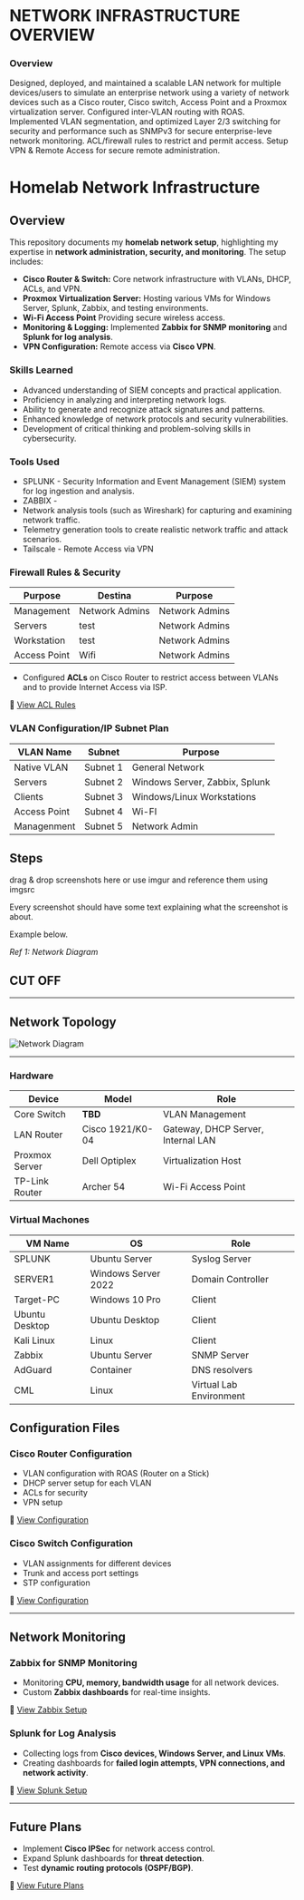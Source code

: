 # NETWORK INFRASTRUCTURE OVERVIEW

### Overview
Designed, deployed, and maintained a scalable LAN network for multiple devices/users to simulate an enterprise network using a variety of network devices such as a Cisco router, Cisco switch, Access Point and a Proxmox virtualization server. Configured inter-VLAN routing with ROAS. Implemented VLAN segmentation, and optimized Layer 2/3 switching for security and performance such as SNMPv3 for secure enterprise-leve network monitoring. ACL/firewall rules to restrict and permit access. Setup VPN & Remote Access for secure remote administration.

# Homelab Network Infrastructure

## Overview
This repository documents my **homelab network setup**, highlighting my expertise in **network administration, security, and monitoring**. The setup includes:
- **Cisco Router & Switch:** Core network infrastructure with VLANs, DHCP, ACLs, and VPN.
- **Proxmox Virtualization Server:** Hosting various VMs for Windows Server, Splunk, Zabbix, and testing environments.
- **Wi-Fi Access Point** Providing secure wireless access.
- **Monitoring & Logging:** Implemented **Zabbix for SNMP monitoring** and **Splunk for log analysis**.
- **VPN Configuration:** Remote access via **Cisco VPN**.

### Skills Learned

- Advanced understanding of SIEM concepts and practical application.
- Proficiency in analyzing and interpreting network logs.
- Ability to generate and recognize attack signatures and patterns.
- Enhanced knowledge of network protocols and security vulnerabilities.
- Development of critical thinking and problem-solving skills in cybersecurity.

### Tools Used

- SPLUNK - Security Information and Event Management (SIEM) system for log ingestion and analysis.
- ZABBIX - 
- Network analysis tools (such as Wireshark) for capturing and examining network traffic.
- Telemetry generation tools to create realistic network traffic and attack scenarios.
- Tailscale - Remote Access via VPN

###  **Firewall Rules & Security** 
| Purpose                                        | Destina                   | Purpose        |
|-----------------------------------------------|----------------------------|----------------|
| Management                                    | Network Admins              | Network Admins|
| Servers                                       | test                        | Network Admins|
| Workstation                                   | test                        | Network Admins|
| Access Point                                  | Wifi                        | Network Admins|

- Configured **ACLs** on Cisco Router to restrict access between VLANs and to provide Internet Access via ISP.

📄 [View ACL Rules](firewall/acl-rules.md)


### **VLAN Configuration/IP Subnet Plan**
| VLAN Name         | Subnet         | Purpose                     |
|-------------------|---------------|-----------------------------|
| Native VLAN | Subnet 1  | General Network             |
| Servers     | Subnet 2  | Windows Server, Zabbix, Splunk |
| Clients     | Subnet 3  | Windows/Linux Workstations  |
| Access Point| Subnet 4  | Wi-FI               |
| Managenment | Subnet 5  | Network Admin               |



## Steps
drag & drop screenshots here or use imgur and reference them using imgsrc

Every screenshot should have some text explaining what the screenshot is about.

Example below.

*Ref 1: Network Diagram*


## CUT OFF

---

## **Network Topology**
![Network Diagram](topology/network-diagram.png)

---
### Hardware
| Device             | Model             | Role                       |
|-------------------|-------------------|-----------------------------|
| Core Switch       | **TBD**          | VLAN Management             |
| LAN Router        | Cisco 1921/K0-04  | Gateway, DHCP Server, Internal LAN |
| Proxmox Server    | Dell Optiplex     | Virtualization Host         |
| TP-Link Router    | Archer 54         | Wi-Fi Access Point          |


### Virtual Machones
| VM Name             | OS                    | Role                       |
|--------------------|------------------------|----------------------------|
| SPLUNK             | Ubuntu Server          | Syslog Server              |
| SERVER1            | Windows Server 2022    | Domain Controller          |
| Target-PC          | Windows 10 Pro         | Client                     |
| Ubuntu Desktop     | Ubuntu Desktop         | Client                     |
| Kali Linux         | Linux                  | Client                     |
| Zabbix             | Ubuntu Server          | SNMP Server                |
| AdGuard            | Container              | DNS resolvers              |
| CML                | Linux                  | Virtual Lab Environment    |

## **Configuration Files**
### **Cisco Router Configuration**
- VLAN configuration with ROAS (Router on a Stick)
- DHCP server setup for each VLAN
- ACLs for security
- VPN setup

📄 [View Configuration](configurations/cisco-router-config.txt)

### **Cisco Switch Configuration**
- VLAN assignments for different devices
- Trunk and access port settings
- STP configuration

📄 [View Configuration](configurations/cisco-switch-config.txt)

---

## **Network Monitoring**
### **Zabbix for SNMP Monitoring**
- Monitoring **CPU, memory, bandwidth usage** for all network devices.
- Custom **Zabbix dashboards** for real-time insights.

📄 [View Zabbix Setup](monitoring/zabbix-setup.md)

### **Splunk for Log Analysis**
- Collecting logs from **Cisco devices, Windows Server, and Linux VMs**.
- Creating dashboards for **failed login attempts, VPN connections, and network activity**.

📄 [View Splunk Setup](monitoring/splunk-setup.md)

---

## **Future Plans**
- Implement **Cisco IPSec** for network access control.
- Expand Splunk dashboards for **threat detection**.
- Test **dynamic routing protocols (OSPF/BGP)**.

📄 [View Future Plans](documentation/future-plans.md)
  
